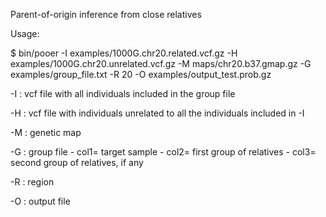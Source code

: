 Parent-of-origin inference from close relatives




Usage:

$ bin/pooer -I examples/1000G.chr20.related.vcf.gz -H examples/1000G.chr20.unrelated.vcf.gz -M maps/chr20.b37.gmap.gz -G examples/group_file.txt -R 20 -O examples/output_test.prob.gz




-I : vcf file with all individuals included in the group file

-H : vcf file with individuals unrelated to all the individuals included in -I

-M : genetic map

-G : group file
	- col1= target sample
	- col2= first group of relatives
	- col3= second group of relatives, if any

-R : region

-O : output file




